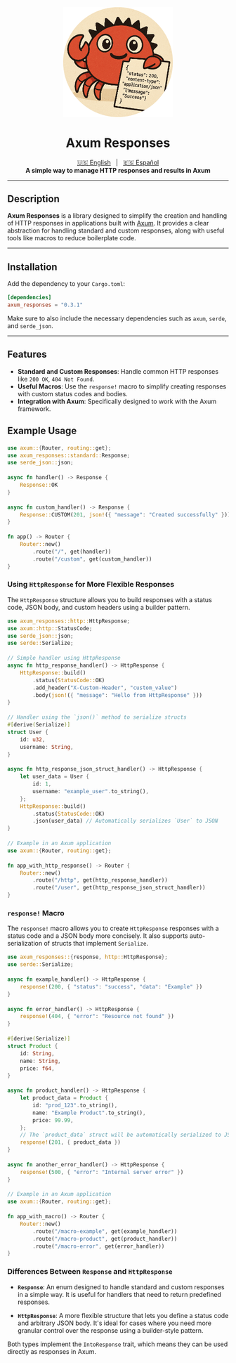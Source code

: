 <div align="center">
    <img src="./images/logo.png" width=250 />
</div>

<div align="center">
    <h1>Axum Responses</h1>
</div>

<div align="center">
  <a href="README.md" title="English README">🇺🇸 English</a>
  &nbsp;&nbsp;|&nbsp;&nbsp;
  <a href="README[ES].md" title="README en Español">🇪🇸 Español</a>
</div>

<div align="center">
    <strong>A simple way to manage HTTP responses and results in Axum</strong>
</div>

---

## Description

**Axum Responses** is a library designed to simplify the creation and handling of HTTP responses in applications built with [Axum](https://github.com/tokio-rs/axum). It provides a clear abstraction for handling standard and custom responses, along with useful tools like macros to reduce boilerplate code.

---

## Installation

Add the dependency to your `Cargo.toml`:

```toml
[dependencies]
axum_responses = "0.3.1"
```

Make sure to also include the necessary dependencies such as `axum`, `serde`, and `serde_json`.

---

## Features
- **Standard and Custom Responses**: Handle common HTTP responses like `200 OK`, `404 Not Found`.
- **Useful Macros**: Use the `response!` macro to simplify creating responses with custom status codes and bodies.
- **Integration with Axum**: Specifically designed to work with the Axum framework.

## Example Usage

```rust
use axum::{Router, routing::get};
use axum_responses::standard::Response;
use serde_json::json;

async fn handler() -> Response {
    Response::OK
}

async fn custom_handler() -> Response {
    Response::CUSTOM(201, json!({ "message": "Created successfully" }))
}

fn app() -> Router {
    Router::new()
        .route("/", get(handler))
        .route("/custom", get(custom_handler))
}
```

### Using `HttpResponse` for More Flexible Responses

The `HttpResponse` structure allows you to build responses with a status code, JSON body, and custom headers using a builder pattern.

```rust
use axum_responses::http::HttpResponse;
use axum::http::StatusCode;
use serde_json::json;
use serde::Serialize;

// Simple handler using HttpResponse
async fn http_response_handler() -> HttpResponse {
    HttpResponse::build()
        .status(StatusCode::OK)
        .add_header("X-Custom-Header", "custom_value")
        .body(json!({ "message": "Hello from HttpResponse" }))
}

// Handler using the `json()` method to serialize structs
#[derive(Serialize)]
struct User {
    id: u32,
    username: String,
}

async fn http_response_json_struct_handler() -> HttpResponse {
    let user_data = User {
        id: 1,
        username: "example_user".to_string(),
    };
    HttpResponse::build()
        .status(StatusCode::OK)
        .json(user_data) // Automatically serializes `User` to JSON
}

// Example in an Axum application
use axum::{Router, routing::get};

fn app_with_http_response() -> Router {
    Router::new()
        .route("/http", get(http_response_handler))
        .route("/user", get(http_response_json_struct_handler))
}
```

### `response!` Macro

The `response!` macro allows you to create `HttpResponse` responses with a status code and a JSON body more concisely. It also supports auto-serialization of structs that implement `Serialize`.

```rust
use axum_responses::{response, http::HttpResponse};
use serde::Serialize;

async fn example_handler() -> HttpResponse {
    response!(200, { "status": "success", "data": "Example" })
}

async fn error_handler() -> HttpResponse {
    response!(404, { "error": "Resource not found" })
}

#[derive(Serialize)]
struct Product {
    id: String,
    name: String,
    price: f64,
}

async fn product_handler() -> HttpResponse {
    let product_data = Product {
        id: "prod_123".to_string(),
        name: "Example Product".to_string(),
        price: 99.99,
    };
    // The `product_data` struct will be automatically serialized to JSON
    response!(201, { product_data })
}

async fn another_error_handler() -> HttpResponse {
    response!(500, { "error": "Internal server error" })
}

// Example in an Axum application
use axum::{Router, routing::get};

fn app_with_macro() -> Router {
    Router::new()
        .route("/macro-example", get(example_handler))
        .route("/macro-product", get(product_handler))
        .route("/macro-error", get(error_handler))
}
```

### Differences Between `Response` and `HttpResponse`

- **`Response`**: An enum designed to handle standard and custom responses in a simple way. It is useful for handlers that need to return predefined responses.

- **`HttpResponse`**: A more flexible structure that lets you define a status code and arbitrary JSON body. It's ideal for cases where you need more granular control over the response using a builder-style pattern.

Both types implement the `IntoResponse` trait, which means they can be used directly as responses in Axum.

